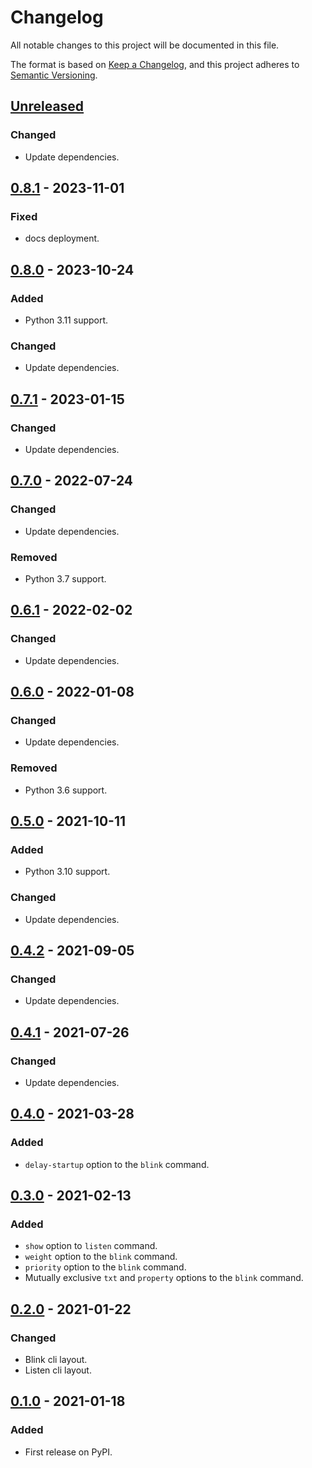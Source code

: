 # Changelog
All notable changes to this project will be documented in this file.

The format is based on [Keep a Changelog](https://keepachangelog.com/en/1.0.0/),
and this project adheres to [Semantic Versioning](https://semver.org/spec/v2.0.0.html).


## [Unreleased]
### Changed
- Update dependencies.

## [0.8.1] - 2023-11-01
### Fixed
- docs deployment.

## [0.8.0] - 2023-10-24
### Added
- Python 3.11 support.

### Changed
- Update dependencies.

## [0.7.1] - 2023-01-15
### Changed
- Update dependencies.

## [0.7.0] - 2022-07-24
### Changed
- Update dependencies.

### Removed
- Python 3.7 support.

## [0.6.1] - 2022-02-02
### Changed
- Update dependencies.

## [0.6.0] - 2022-01-08
### Changed
- Update dependencies.

### Removed
- Python 3.6 support.

## [0.5.0] - 2021-10-11
### Added
- Python 3.10 support.

### Changed
- Update dependencies.

## [0.4.2] - 2021-09-05
### Changed
- Update dependencies.

## [0.4.1] - 2021-07-26
### Changed
- Update dependencies.

## [0.4.0] - 2021-03-28
### Added
- `delay-startup` option to the `blink` command.

## [0.3.0] - 2021-02-13
### Added
- `show` option to `listen` command.
- `weight` option to the `blink` command.
- `priority` option to the `blink` command.
- Mutually exclusive `txt` and `property` options to the `blink` command.

## [0.2.0] - 2021-01-22
### Changed
- Blink cli layout.
- Listen cli layout.

## [0.1.0] - 2021-01-18
### Added
- First release on PyPI.

[Unreleased]: https://github.com/fedejaure/mdns-beacon/compare/v0.8.1...develop
[0.8.1]: https://github.com/fedejaure/mdns-beacon/compare/v0.8.0...v0.8.1
[0.8.0]: https://github.com/fedejaure/mdns-beacon/compare/v0.7.1...v0.8.0
[0.7.1]: https://github.com/fedejaure/mdns-beacon/compare/v0.7.0...v0.7.1
[0.7.0]: https://github.com/fedejaure/mdns-beacon/compare/v0.6.1...v0.7.0
[0.6.1]: https://github.com/fedejaure/mdns-beacon/compare/v0.6.0...v0.6.1
[0.6.0]: https://github.com/fedejaure/mdns-beacon/compare/v0.5.0...v0.6.0
[0.5.0]: https://github.com/fedejaure/mdns-beacon/compare/v0.4.2...v0.5.0
[0.4.2]: https://github.com/fedejaure/mdns-beacon/compare/v0.4.1...v0.4.2
[0.4.1]: https://github.com/fedejaure/mdns-beacon/compare/v0.4.0...v0.4.1
[0.4.0]: https://github.com/fedejaure/mdns-beacon/compare/v0.3.0...v0.4.0
[0.3.0]: https://github.com/fedejaure/mdns-beacon/compare/v0.2.0...v0.3.0
[0.2.0]: https://github.com/fedejaure/mdns-beacon/compare/v0.1.0...v0.2.0
[0.1.0]: https://github.com/fedejaure/mdns-beacon/compare/releases/tag/v0.1.0
